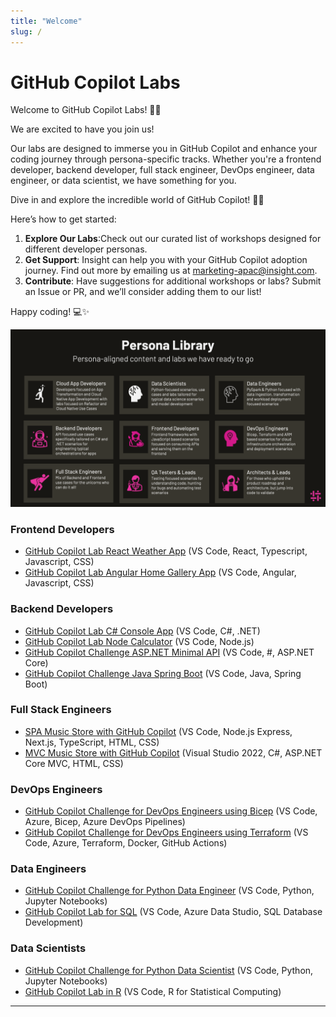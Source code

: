 ```yaml
---
title: "Welcome"
slug: /
---
```


# GitHub Copilot Labs

Welcome to GitHub Copilot Labs! 🎉🚀

We are excited to have you join us!

Our labs are designed to immerse you in GitHub Copilot and enhance your coding journey through persona-specific tracks.
Whether you're a frontend developer, backend developer, full stack engineer, DevOps engineer, data engineer, or data scientist, we have something for you.

Dive in and explore the incredible world of GitHub Copilot! 🌟🤖

Here’s how to get started:

1. **Explore Our Labs**:Check out our curated list of workshops designed for different developer personas.
2. **Get Support**: Insight can help you with your GitHub Copilot adoption journey. Find out more by emailing us at [marketing-apac@insight.com](mailto:marketing-apac@insight.com?Subject=GitHub%20Copilot%20Adoption%20Help).
3. **Contribute**: Have suggestions for additional workshops or labs? Submit an Issue or PR, and we’ll consider adding them to our list!

Happy coding! 💻✨

![image](./images/gitHub-copilot-adoption-personas.png)

### Frontend Developers

- [GitHub Copilot Lab React Weather App](https://github.com/GitHub-Insight-ANZ-Lab/copilot-lab-weather-app-react) (VS Code, React, Typescript, Javascript, CSS)
- [GitHub Copilot Lab Angular Home Gallery App](https://github.com/GitHub-Insight-ANZ-Lab/copilot-lab-home-gallery-angular) (VS Code, Angular, Javascript, CSS)

### Backend Developers

- [GitHub Copilot Lab C# Console App](https://github.com/GitHub-Insight-ANZ-Lab/copilot-lab-music-store-csharp-console) (VS Code, C#, .NET)
- [GitHub Copilot Lab Node Calculator](https://github.com/GitHub-Insight-ANZ-Lab/copilot-node-calculator) (VS Code, Node.js)
- [GitHub Copilot Challenge ASP.NET Minimal API](https://github.com/GitHub-Insight-ANZ-Lab/copilot-challenge-minimal-api-csharp) (VS Code, #, ASP.NET Core)
- [GitHub Copilot Challenge Java Spring Boot](https://github.com/GitHub-Insight-ANZ-Lab/copilot-challenge-java-spring-boot) (VS Code, Java, Spring Boot)

### Full Stack Engineers

- [SPA Music Store with GitHub Copilot](https://github.com/GitHub-Insight-ANZ-Lab/copilot-lab-music-store-typescript) (VS Code, Node.js Express, Next.js, TypeScript, HTML,
  CSS)
- [MVC Music Store with GitHub Copilot](https://github.com/GitHub-Insight-ANZ-Lab/copilot-lab-music-store-csharp) (Visual Studio 2022, C#, ASP.NET Core MVC, HTML, CSS)

### DevOps Engineers

- [GitHub Copilot Challenge for DevOps Engineers using Bicep](https://github.com/GitHub-Insight-ANZ-Lab/copilot-challenge-devops-bicep) (VS Code, Azure, Bicep, Azure DevOps Pipelines)
- [GitHub Copilot Challenge for DevOps Engineers using Terraform](https://github.com/GitHub-Insight-ANZ-Lab/copilot-challenge-devops-terraform) (VS Code, Azure, Terraform, Docker, GitHub Actions)

### Data Engineers

- [GitHub Copilot Challenge for Python Data Engineer](https://github.com/GitHub-Insight-ANZ-Lab/copilot-challenge-data-engineer-python) (VS Code, Python, Jupyter Notebooks)
- [GitHub Copilot Lab for SQL](https://github.com/GitHub-Insight-ANZ-Lab/copilot-lab-sql) (VS Code, Azure Data Studio, SQL Database Development)

### Data Scientists

- [GitHub Copilot Challenge for Python Data Scientist](https://github.com/GitHub-Insight-ANZ-Lab/copilot-challenge-data-scientist-python) (VS Code, Python, Jupyter Notebooks)
- [GitHub Copilot Lab in R](https://github.com/GitHub-Insight-ANZ-Lab/copilot-lab-r) (VS Code, R for Statistical Computing)

---

